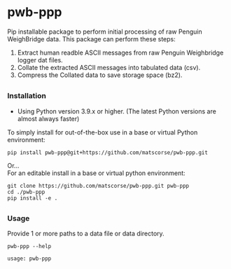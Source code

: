# pwb-ppp
Pip installable package to perform initial processing of raw Penguin WeighBridge data.
This package can perform these steps:
1. Extract human readble ASCII messages from raw Penguin Weighbridge logger dat files.
1. Collate the extracted ASCII messages into tabulated data (csv).
1. Compress the Collated data to save storage space (bz2).


##  

### Installation
- Using Python version 3.9.x or higher. (The latest Python versions are almost always faster) 
  
To simply install for out-of-the-box use in a base or virtual Python environment:
```
pip install pwb-ppp@git+https://github.com/matscorse/pwb-ppp.git
```
Or...  
For an editable install in a base or virtual python environment:  
```
git clone https://github.com/matscorse/pwb-ppp.git pwb-ppp
cd ./pwb-ppp
pip install -e .
```  

##  

### Usage
Provide 1 or more paths to a data file or data directory.  
  
`pwb-ppp --help`  
```bash
usage: pwb-ppp
```